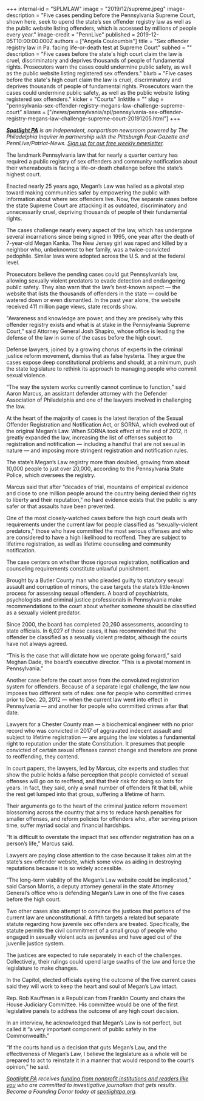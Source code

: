 +++
internal-id = "SPLMLAW"
image = "2019/12/supreme.jpeg"
image-description = "Five cases pending before the Pennsylvania Supreme Court, shown here, seek to upend the state’s sex offender registry law as well as the public website listing offenders, which is accessed by millions of people every year."
image-credit = "PennLive"
published = 2019-12-05T10:00:00.000Z
authors = ["Angela Couloumbis"]
title = "Sex offender registry law in Pa. facing life-or-death test at Supreme Court"
subhed = ""
description = "Five cases before the state's high court claim the law is cruel, discriminatory and deprives thousands of people of fundamental rights. Prosecutors warn the cases could undermine public safety, as well as the public website listing registered sex offenders."
blurb = "Five cases before the state's high court claim the law is cruel, discriminatory and deprives thousands of people of fundamental rights. Prosecutors warn the cases could undermine public safety, as well as the public website listing registered sex offenders."
kicker = "Courts"
linktitle = ""
slug = "pennsylvania-sex-offender-registry-megans-law-challenge-supreme-court"
aliases = ["/news/pennsylvania/spl/pennsylvania-sex-offender-registry-megans-law-challenge-supreme-court-20191205.html"]
+++

<a href="/"><i><b>Spotlight PA</b></i></a><i> is an independent, nonpartisan newsroom powered by The Philadelphia Inquirer in partnership with the Pittsburgh Post-Gazette and PennLive/Patriot-News. </i><a href="/newsletters/"><i>Sign up for our free weekly newsletter</i></a><i>.</i>

The landmark Pennsylvania law that for nearly a quarter century has required a public registry of sex offenders and community notification about their whereabouts is facing a life-or-death challenge before the state’s highest court.

Enacted nearly 25 years ago, Megan’s Law was hailed as a pivotal step toward making communities safer by empowering the public with information about where sex offenders live. Now, five separate cases before the state Supreme Court are attacking it as outdated, discriminatory and unnecessarily cruel, depriving thousands of people of their fundamental rights.

The cases challenge nearly every aspect of the law, which has undergone several incarnations since being signed in 1995, one year after the death of 7-year-old Megan Kanka. The New Jersey girl was raped and killed by a neighbor who, unbeknownst to her family, was a twice-convicted pedophile. Similar laws were adopted across the U.S. and at the federal level.

Prosecutors believe the pending cases could gut Pennsylvania’s law, allowing sexually violent predators to evade detection and endangering public safety. They also warn that the law’s best-known aspect — the website that lists the thousands of offenders in the state — could be watered down or even dismantled. In the past year alone, the website received 411 million page views, state records show.

"Awareness and knowledge are power, and they are precisely why this offender registry exists and what is at stake in the Pennsylvania Supreme Court,” said Attorney General Josh Shapiro, whose office is leading the defense of the law in some of the cases before the high court.

Defense lawyers, joined by a growing chorus of experts in the criminal justice reform movement, dismiss that as false hysteria. They argue the cases expose deep constitutional problems and should, at a minimum, push the state legislature to rethink its approach to managing people who commit sexual violence.

“The way the system works currently cannot continue to function,” said Aaron Marcus, an assistant defender attorney with the Defender Association of Philadelphia and one of the lawyers involved in challenging the law.

<script src="https://lesspage.com/embed.js" async></script><div data-spl-embed-version="1" data-spl-src="https://lesspage.com/embeds/newsletter/"></div>

At the heart of the majority of cases is the latest iteration of the Sexual Offender Registration and Notification Act, or SORNA, which evolved out of the original Megan’s Law. When SORNA took effect at the end of 2012, it greatly expanded the law, increasing the list of offenses subject to registration and notification — including a handful that are not sexual in nature — and imposing more stringent registration and notification rules.

The state’s Megan’s Law registry more than doubled, growing from about 10,000 people to just over 20,000, according to the Pennsylvania State Police, which oversees the registry.

Marcus said that after “decades of trial, mountains of empirical evidence and close to one million people around the country being denied their rights to liberty and their reputation," no hard evidence exists that the public is any safer or that assaults have been prevented.

One of the most closely-watched cases before the high court deals with requirements under the current law for people classified as “sexually-violent predators," those who have committed the most serious offenses and who are considered to have a high likelihood to reoffend. They are subject to lifetime registration, as well as lifetime counseling and community notification.

The case centers on whether those rigorous registration, notification and counseling requirements constitute unlawful punishment.

Brought by a Butler County man who pleaded guilty to statutory sexual assault and corruption of minors, the case targets the state’s little-known process for assessing sexual offenders. A board of psychiatrists, psychologists and criminal justice professionals in Pennsylvania make recommendations to the court about whether someone should be classified as a sexually violent predator.

Since 2000, the board has completed 20,260 assessments, according to state officials. In 6,027 of those cases, it has recommended that the offender be classified as a sexually violent predator, although the courts have not always agreed.

“This is the case that will dictate how we operate going forward,” said Meghan Dade, the board’s executive director. “This is a pivotal moment in Pennsylvania.”

Another case before the court arose from the convoluted registration system for offenders. Because of a separate legal challenge, the law now imposes two different sets of rules: one for people who committed crimes prior to Dec. 20, 2012 — when the current law went into effect in Pennsylvania — and another for people who committed crimes after that date.

Lawyers for a Chester County man — a biochemical engineer with no prior record who was convicted in 2017 of aggravated indecent assault and subject to lifetime registration — are arguing the law violates a fundamental right to reputation under the state Constitution. It presumes that people convicted of certain sexual offenses cannot change and therefore are prone to reoffending, they contend.

In court papers, the lawyers, led by Marcus, cite experts and studies that show the public holds a false perception that people convicted of sexual offenses will go on to reoffend, and that their risk for doing so lasts for years. In fact, they said, only a small number of offenders fit that bill, while the rest get lumped into that group, suffering a lifetime of harm.

Their arguments go to the heart of the criminal justice reform movement blossoming across the country that aims to reduce harsh penalties for smaller offenses, and reform policies for offenders who, after serving prison time, suffer myriad social and financial hardships.

“It is difficult to overstate the impact that sex offender registration has on a person’s life,” Marcus said.

Lawyers are paying close attention to the case because it takes aim at the state’s sex-offender website, which some view as aiding in destroying reputations because it is so widely accessible.

“The long-term viability of the Megan’s Law website could be implicated,” said Carson Morris, a deputy attorney general in the state Attorney General’s office who is defending Megan’s Law in one of the five cases before the high court.

Two other cases also attempt to convince the justices that portions of the current law are unconstitutional. A fifth targets a related but separate statute regarding how juvenile sex offenders are treated. Specifically, the statute permits the civil commitment of a small group of people who engaged in sexually violent acts as juveniles and have aged out of the juvenile justice system.

The justices are expected to rule separately in each of the challenges. Collectively, their rulings could upend large swaths of the law and force the legislature to make changes.

In the Capitol, elected officials eyeing the outcome of the five current cases said they will work to keep the heart and soul of Megan’s Law intact.

Rep. Rob Kauffman is a Republican from Franklin County and chairs the House Judiciary Committee. His committee would be one of the first legislative panels to address the outcome of any high court decision.

In an interview, he acknowledged that Megan’s Law is not perfect, but called it “a very important component of public safety in the Commonwealth.”

“If the courts hand us a decision that guts Megan’s Law, and the effectiveness of Megan’s Law, I believe the legislature as a whole will be prepared to act to reinstate it in a manner that would respond to the court’s opinion,” he said.

<a href="/"><i>Spotlight PA</i></a><i> receives </i><a href="/support/"><i>funding from nonprofit institutions and readers like you</i></a><i> who are committed to investigative journalism that gets results. Become a Founding Donor today at </i><a href="/donate/"><i>spotlightpa.org</i></a><i>.</i>
